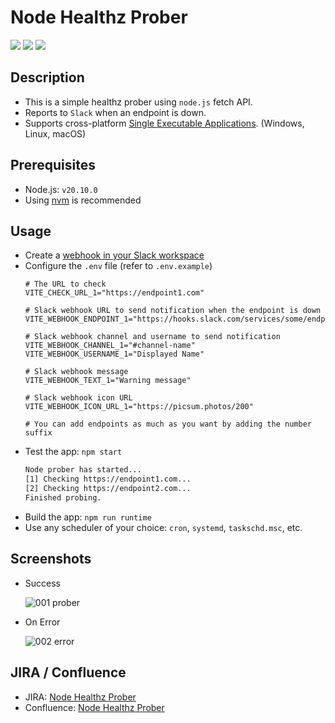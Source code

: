 # Node Healthz Prober
![](https://img.shields.io/badge/Node.JS-339933?style=for-the-badge&logo=Node.js&logoColor=white)
![](https://img.shields.io/badge/Vite-646cFF?style=for-the-badge&logo=Vite&logoColor=white)
![](https://img.shields.io/badge/TypeScript-3178C6?style=for-the-badge&logo=TypeScript&logoColor=white)

## Description
- This is a simple healthz prober using `node.js` fetch API.
- Reports to `Slack` when an endpoint is down.
- Supports cross-platform [Single Executable Applications](https://nodejs.org/docs/latest-v20.x/api/single-executable-applications.html). (Windows, Linux, macOS)

## Prerequisites
- Node.js: `v20.10.0`
- Using [nvm](https://github.com/nvm-sh/nvm) is recommended

## Usage
- Create a [webhook in your Slack workspace](https://api.slack.com/messaging/webhooks)
- Configure the `.env` file (refer to `.env.example`)
  ```env
  # The URL to check
  VITE_CHECK_URL_1="https://endpoint1.com"

  # Slack webhook URL to send notification when the endpoint is down
  VITE_WEBHOOK_ENDPOINT_1="https://hooks.slack.com/services/some/endpoint/here"

  # Slack webhook channel and username to send notification
  VITE_WEBHOOK_CHANNEL_1="#channel-name"
  VITE_WEBHOOK_USERNAME_1="Displayed Name"

  # Slack webhook message
  VITE_WEBHOOK_TEXT_1="Warning message"

  # Slack webhook icon URL
  VITE_WEBHOOK_ICON_URL_1="https://picsum.photos/200"

  # You can add endpoints as much as you want by adding the number suffix
  ```
- Test the app: `npm start`
  ```bash
  Node prober has started...
  [1] Checking https://endpoint1.com...
  [2] Checking https://endpoint2.com...
  Finished probing.
  ```
- Build the app: `npm run runtime`
- Use any scheduler of your choice: `cron`, `systemd`, `taskschd.msc`, etc.

## Screenshots
- Success

  ![001 prober](https://github.com/exxocism/node-healthz-prober/assets/11373428/b19e93f7-645c-4a86-969a-b59fb9cdeacb)
- On Error

  ![002 error](https://github.com/exxocism/node-healthz-prober/assets/11373428/7dfeaaf4-58e9-407c-989a-8ec82ecbe16a)

## JIRA / Confluence
- JIRA: [Node Healthz Prober](https://exxocism.atlassian.net/jira/software/c/projects/NHP/boards/4)
- Confluence: [Node Healthz Prober](https://charlie-chuckles.atlassian.net/wiki/spaces/CPKB/pages/41779204/Node+Healthz+Prober)

